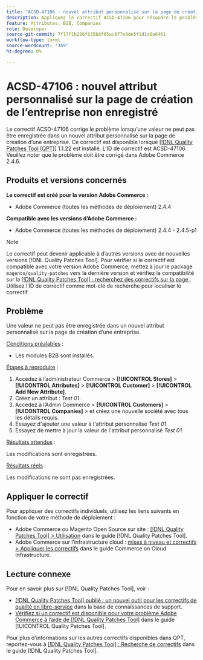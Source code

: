```yaml
---
title: "ACSD-47106 : nouvel attribut personnalisé sur la page de création de l’entreprise non enregistré"
description: Appliquez le correctif ACSD-47106 pour résoudre le problème Adobe Commerce en raison duquel une valeur ne peut pas être enregistrée dans un nouvel attribut personnalisé sur la page de création d’une entreprise.
feature: Attributes, B2B, Companies
role: Developer
source-git-commit: 7f17f1b286f635b8f65ac877e9de5f1d1a6a6461
workflow-type: tm+mt
source-wordcount: '369'
ht-degree: 0%

---
```


# ACSD-47106 : nouvel attribut personnalisé sur la page de création de l’entreprise non enregistré

Le correctif ACSD-47106 corrige le problème lorsqu’une valeur ne peut pas être enregistrée dans un nouvel attribut personnalisé sur la page de création d’une entreprise. Ce correctif est disponible lorsque [[!DNL Quality Patches Tool (QPT)]](https://experienceleague.adobe.com/en/docs/commerce-knowledge-base/kb/announcements/commerce-announcements/magento-quality-patches-released-new-tool-to-self-serve-quality-patches) 1.1.22 est installé. L’ID de correctif est ACSD-47106. Veuillez noter que le problème doit être corrigé dans Adobe Commerce 2.4.6.

## Produits et versions concernés

**Le correctif est créé pour la version Adobe Commerce :**

* Adobe Commerce (toutes les méthodes de déploiement) 2.4.4

**Compatible avec les versions d’Adobe Commerce :**

* Adobe Commerce (toutes les méthodes de déploiement) 2.4.4 - 2.4.5-p1

>[!NOTE]
>
>Le correctif peut devenir applicable à d’autres versions avec de nouvelles versions [!DNL Quality Patches Tool]. Pour vérifier si le correctif est compatible avec votre version Adobe Commerce, mettez à jour le package `magento/quality-patches` vers la dernière version et vérifiez la compatibilité sur la [[!DNL Quality Patches Tool] : recherchez des correctifs sur la page ](https://experienceleague.adobe.com/tools/commerce-quality-patches/index.html). Utilisez l’ID de correctif comme mot-clé de recherche pour localiser le correctif.

## Problème

Une valeur ne peut pas être enregistrée dans un nouvel attribut personnalisé sur la page de création d’une entreprise.

<u>Conditions préalables</u> :

* Les modules B2B sont installés.

<u>Étapes à reproduire</u> :

1. Accédez à l’administrateur Commerce > **[!UICONTROL Stores]** > **[!UICONTROL Attributes]** > **[!UICONTROL Customer]** > **[!UICONTROL Add New Attribute]**.
1. Créez un attribut : _Test 01_.
1. Accédez à l’Admin Commerce > **[!UICONTROL Customers]** > **[!UICONTROL Companies]** > et créez une nouvelle société avec tous les détails requis.
1. Essayez d&#39;ajouter une valeur à l&#39;attribut personnalisé _Test 01_.
1. Essayez de mettre à jour la valeur de l&#39;attribut personnalisé _Test 01_.

<u>Résultats attendus</u> :

Les modifications sont enregistrées.

<u>Résultats réels</u> :

Les modifications ne sont pas enregistrées.

## Appliquer le correctif

Pour appliquer des correctifs individuels, utilisez les liens suivants en fonction de votre méthode de déploiement :

* Adobe Commerce ou Magento Open Source sur site : [[!DNL Quality Patches Tool] > Utilisation](https://experienceleague.adobe.com/docs/commerce-operations/tools/quality-patches-tool/usage.html) dans le guide [!DNL Quality Patches Tool].
* Adobe Commerce sur l’infrastructure cloud : [mises à niveau et correctifs > Appliquer les correctifs](https://experienceleague.adobe.com/docs/commerce-cloud-service/user-guide/develop/upgrade/apply-patches.html) dans le guide Commerce on Cloud Infrastructure.

## Lecture connexe

Pour en savoir plus sur [!DNL Quality Patches Tool], voir :

* [[!DNL Quality Patches Tool] publié : un nouvel outil pour les correctifs de qualité en libre-service](https://experienceleague.adobe.com/en/docs/commerce-knowledge-base/kb/announcements/commerce-announcements/magento-quality-patches-released-new-tool-to-self-serve-quality-patches) dans la base de connaissances de support.
* [Vérifiez si un correctif est disponible pour votre problème Adobe Commerce à l’aide de  [!DNL Quality Patches Tool]](/help/tools/quality-patches-tool/patches-available-in-qpt/check-patch-for-magento-issue-with-magento-quality-patches.md) dans le guide [!UICONTROL Quality Patches Tool].


Pour plus d&#39;informations sur les autres correctifs disponibles dans QPT, reportez-vous à [[!DNL Quality Patches Tool] : Recherche de correctifs](https://experienceleague.adobe.com/tools/commerce-quality-patches/index.html) dans le guide [!DNL Quality Patches Tool].
